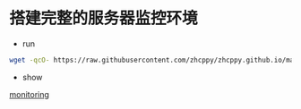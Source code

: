# 搭建完整的服务器监控环境

* run

```bash
wget -qcO- https://raw.githubusercontent.com/zhcppy/zhcppy.github.io/master/unix/monitoring.sh | bash
```

* show 

[monitoring](monitoring.sh ':include :type=code bash')
